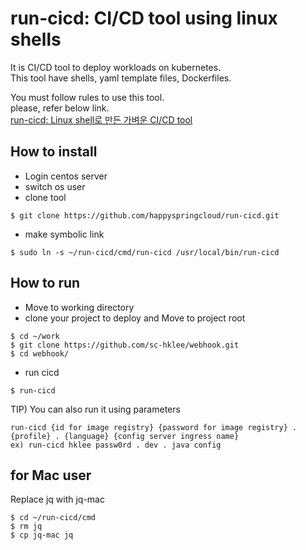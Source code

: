 # run-cicd: CI/CD tool using linux shells

It is CI/CD tool to deploy workloads on kubernetes.   
This tool have shells, yaml template files, Dockerfiles.      
   
You must follow rules to use this tool.  
please, refer below link.    
[run-cicd: Linux shell로 만든 가벼운 CI/CD tool](https://happycloud-lee.tistory.com/195)

## How to install
- Login centos server  
- switch os user 
- clone tool
```
$ git clone https://github.com/happyspringcloud/run-cicd.git 
```
- make symbolic link
```
$ sudo ln -s ~/run-cicd/cmd/run-cicd /usr/local/bin/run-cicd
```

## How to run
- Move to working directory
- clone your project to deploy and Move to project root 
```
$ cd ~/work
$ git clone https://github.com/sc-hklee/webhook.git
$ cd webhook/
```
- run cicd
```
$ run-cicd
```
TIP) You can also run it using parameters
```
run-cicd {id for image registry} {password for image registry} . {profile} . {language} {config server ingress name} 
ex) run-cicd hklee passw0rd . dev . java config 
```

## for Mac user
Replace jq with jq-mac
```
$ cd ~/run-cicd/cmd
$ rm jq
$ cp jq-mac jq
```
 

